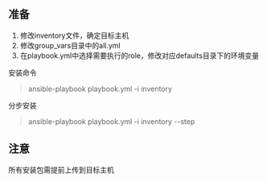 ## 准备
1. 修改inventory文件，确定目标主机
2. 修改group_vars目录中的all.yml
3. 在playbook.yml中选择需要执行的role，修改对应defaults目录下的环境变量

安装命令
> ansible-playbook playbook.yml -i inventory

分步安装
> ansible-playbook playbook.yml -i inventory --step

## 注意
所有安装包需提前上传到目标主机
